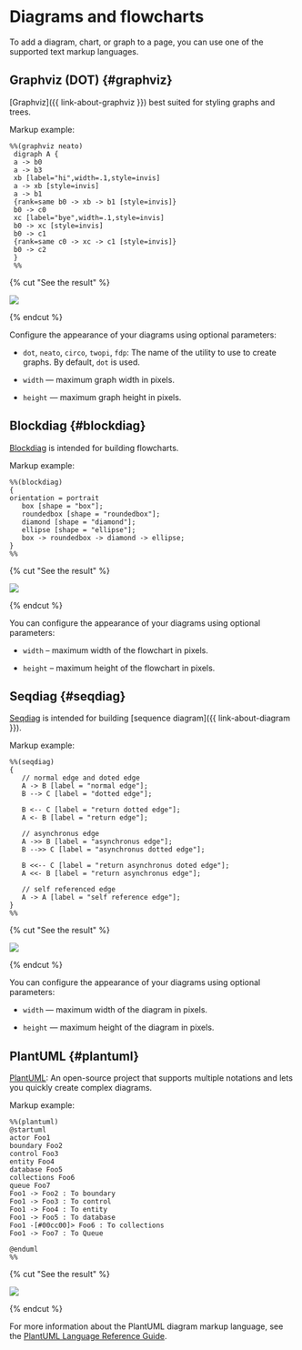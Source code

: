 # Diagrams and flowcharts

To add a diagram, chart, or graph to a page, you can use one of the supported text markup languages.


## Graphviz (DOT) {#graphviz}

[Graphviz]({{ link-about-graphviz }}) best suited for styling graphs and trees.

Markup example:

```
%%(graphviz neato)
 digraph A { 
 a -> b0
 a -> b3
 xb [label="hi",width=.1,style=invis]
 a -> xb [style=invis]
 a -> b1
 {rank=same b0 -> xb -> b1 [style=invis]}
 b0 -> c0
 xc [label="bye",width=.1,style=invis]
 b0 -> xc [style=invis]
 b0 -> c1
 {rank=same c0 -> xc -> c1 [style=invis]}
 b0 -> c2
 }
 %% 
```

{% cut "See the result" %}

![](../../_assets/wiki/graphviz.png)

{% endcut %}

Configure the appearance of your diagrams using optional parameters:

* `dot`, `neato`, `circo`, `twopi`, `fdp`: The name of the utility to use to create graphs. By default, `dot` is used.

* `width` — maximum graph width in pixels.

* `height` — maximum graph height in pixels.

## Blockdiag {#blockdiag}

[Blockdiag](http://blockdiag.com/en/) is intended for building flowcharts.

Markup example:

```
%%(blockdiag)
{
orientation = portrait
   box [shape = "box"];
   roundedbox [shape = "roundedbox"];
   diamond [shape = "diamond"];
   ellipse [shape = "ellipse"];
   box -> roundedbox -> diamond -> ellipse;
}
%%
```

{% cut "See the result" %}

![](../../_assets/wiki/blockdiag.png)

{% endcut %}

You can configure the appearance of your diagrams using optional parameters:

* `width` – maximum width of the flowchart in pixels.

* `height` – maximum height of the flowchart in pixels.

## Seqdiag {#seqdiag}

[Seqdiag](http://blockdiag.com/en/seqdiag/) is intended for building [sequence diagram]({{ link-about-diagram }}).

Markup example:

```
%%(seqdiag)
{
   // normal edge and doted edge
   A -> B [label = "normal edge"];
   B --> C [label = "dotted edge"];
 
   B <-- C [label = "return dotted edge"];
   A <- B [label = "return edge"];
 
   // asynchronus edge
   A ->> B [label = "asynchronus edge"];
   B -->> C [label = "asynchronus dotted edge"];
 
   B <<-- C [label = "return asynchronus doted edge"];
   A <<- B [label = "return asynchronus edge"];
 
   // self referenced edge
   A -> A [label = "self reference edge"];
}
%%
```

{% cut "See the result" %}

![](../../_assets/wiki/seqdiag.png)

{% endcut %}

You can configure the appearance of your diagrams using optional parameters:

* `width` — maximum width of the diagram in pixels.

* `height` — maximum height of the diagram in pixels.

## PlantUML {#plantuml}

[PlantUML](https://plantuml.com/): An open-source project that supports multiple notations and lets you quickly create complex diagrams.

Markup example:

```
%%(plantuml)
@startuml
actor Foo1
boundary Foo2
control Foo3
entity Foo4
database Foo5
collections Foo6
queue Foo7
Foo1 -> Foo2 : To boundary
Foo1 -> Foo3 : To control
Foo1 -> Foo4 : To entity
Foo1 -> Foo5 : To database
Foo1 -[#00cc00]> Foo6 : To collections
Foo1 -> Foo7 : To Queue

@enduml
%%
```

{% cut "See the result" %}

![](../../_assets/wiki/plantuml.png)

{% endcut %}

For more information about the PlantUML diagram markup language, see the [PlantUML Language Reference Guide](http://plantuml.com/ru/guide).

